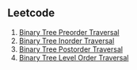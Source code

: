 ## Leetcode
1. [Binary Tree Preorder Traversal](https://leetcode.com/problems/binary-tree-preorder-traversal/)
2. [Binary Tree Inorder Traversal](https://leetcode.com/problems/binary-tree-inorder-traversal/)
3. [Binary Tree Postorder Traversal](https://leetcode.com/problems/binary-tree-postorder-traversal/)
4. [Binary Tree Level Order Traversal](https://leetcode.com/problems/binary-tree-level-order-traversal/)
